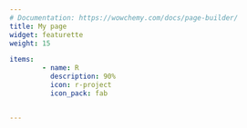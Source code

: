 ```yaml
---
# Documentation: https://wowchemy.com/docs/page-builder/
title: My page
widget: featurette 
weight: 15

items:
        - name: R
          description: 90%
          icon: r-project
          icon_pack: fab


---
```

